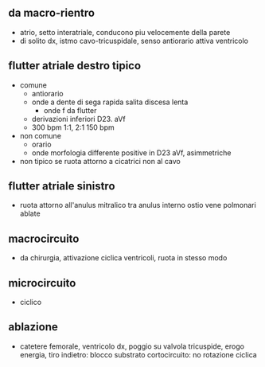 ## da macro-rientro
- atrio, setto interatriale, conducono piu velocemente della parete
- di solito dx, istmo cavo-tricuspidale, senso antiorario attiva ventricolo
## flutter atriale destro tipico
- comune
	- antiorario
	- onde a dente di sega rapida salita discesa lenta
		- onde f da flutter
	- derivazioni inferiori D23. aVf
	- 300 bpm 1:1, 2:1 150 bpm
- non comune
	- orario
	- onde morfologia differente positive in D23 aVf, asimmetriche
- non tipico se ruota attorno a cicatrici non al cavo
## flutter atriale sinistro
- ruota attorno all'anulus mitralico tra anulus interno ostio vene polmonari ablate
## macrocircuito
- da chirurgia, attivazione ciclica ventricoli, ruota in stesso modo
## microcircuito
- ciclico
## ablazione
- catetere femorale, ventricolo dx, poggio su valvola tricuspide, erogo energia, tiro indietro: blocco substrato cortocircuito: no rotazione ciclica